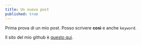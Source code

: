 ```yaml
---
title: Un nuovo post
published: true
---
```


Prima prova di un mio post. Posso scrivere **così** e anche `keyword`.

Il sito del mio github è [questo qui](http://www.google.it).
